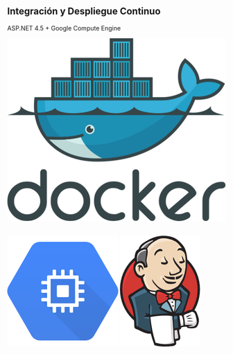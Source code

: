 ## Integración y Despliegue Continuo
ASP.NET 4.5 + Google Compute Engine
<img src="media\svg\docker-official.svg" alt="Docker" style="margin: 15px 0px;
                                                    background: none;
                                                    border: 0;
                                                    box-shadow: none;">
<img src="media\svg\Google-Compute-Engine-Logo.svg" alt="Docker" style="margin: 15px 0px;
                                                    background: none;
                                                    border: 0;
                                                    box-shadow: none;">
<img src="media\images\jenkins.png" alt="Jenkins" style="margin: 15px 0px;
                                                    background: none;
                                                    border: 0;
                                                    box-shadow: none;">